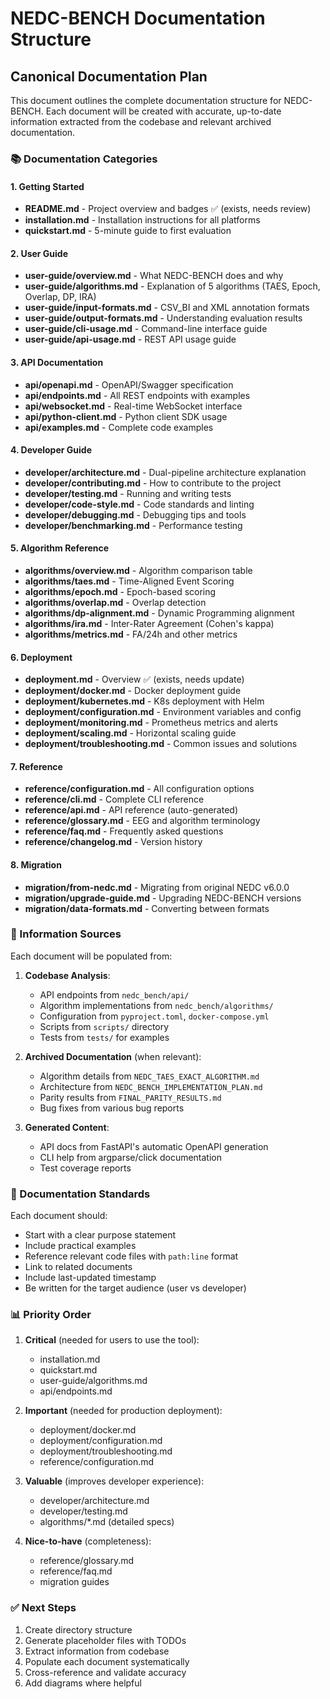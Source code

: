 # NEDC-BENCH Documentation Structure

## Canonical Documentation Plan

This document outlines the complete documentation structure for NEDC-BENCH. Each document will be created with accurate, up-to-date information extracted from the codebase and relevant archived documentation.

### 📚 Documentation Categories

#### 1. Getting Started
- **README.md** - Project overview and badges ✅ (exists, needs review)
- **installation.md** - Installation instructions for all platforms
- **quickstart.md** - 5-minute guide to first evaluation

#### 2. User Guide
- **user-guide/overview.md** - What NEDC-BENCH does and why
- **user-guide/algorithms.md** - Explanation of 5 algorithms (TAES, Epoch, Overlap, DP, IRA)
- **user-guide/input-formats.md** - CSV_BI and XML annotation formats
- **user-guide/output-formats.md** - Understanding evaluation results
- **user-guide/cli-usage.md** - Command-line interface guide
- **user-guide/api-usage.md** - REST API usage guide

#### 3. API Documentation
- **api/openapi.md** - OpenAPI/Swagger specification
- **api/endpoints.md** - All REST endpoints with examples
- **api/websocket.md** - Real-time WebSocket interface
- **api/python-client.md** - Python client SDK usage
- **api/examples.md** - Complete code examples

#### 4. Developer Guide
- **developer/architecture.md** - Dual-pipeline architecture explanation
- **developer/contributing.md** - How to contribute to the project
- **developer/testing.md** - Running and writing tests
- **developer/code-style.md** - Code standards and linting
- **developer/debugging.md** - Debugging tips and tools
- **developer/benchmarking.md** - Performance testing

#### 5. Algorithm Reference
- **algorithms/overview.md** - Algorithm comparison table
- **algorithms/taes.md** - Time-Aligned Event Scoring
- **algorithms/epoch.md** - Epoch-based scoring
- **algorithms/overlap.md** - Overlap detection
- **algorithms/dp-alignment.md** - Dynamic Programming alignment
- **algorithms/ira.md** - Inter-Rater Agreement (Cohen's kappa)
- **algorithms/metrics.md** - FA/24h and other metrics

#### 6. Deployment
- **deployment.md** - Overview ✅ (exists, needs update)
- **deployment/docker.md** - Docker deployment guide
- **deployment/kubernetes.md** - K8s deployment with Helm
- **deployment/configuration.md** - Environment variables and config
- **deployment/monitoring.md** - Prometheus metrics and alerts
- **deployment/scaling.md** - Horizontal scaling guide
- **deployment/troubleshooting.md** - Common issues and solutions

#### 7. Reference
- **reference/configuration.md** - All configuration options
- **reference/cli.md** - Complete CLI reference
- **reference/api.md** - API reference (auto-generated)
- **reference/glossary.md** - EEG and algorithm terminology
- **reference/faq.md** - Frequently asked questions
- **reference/changelog.md** - Version history

#### 8. Migration
- **migration/from-nedc.md** - Migrating from original NEDC v6.0.0
- **migration/upgrade-guide.md** - Upgrading NEDC-BENCH versions
- **migration/data-formats.md** - Converting between formats

### 📝 Information Sources

Each document will be populated from:

1. **Codebase Analysis**:
   - API endpoints from `nedc_bench/api/`
   - Algorithm implementations from `nedc_bench/algorithms/`
   - Configuration from `pyproject.toml`, `docker-compose.yml`
   - Scripts from `scripts/` directory
   - Tests from `tests/` for examples

2. **Archived Documentation** (when relevant):
   - Algorithm details from `NEDC_TAES_EXACT_ALGORITHM.md`
   - Architecture from `NEDC_BENCH_IMPLEMENTATION_PLAN.md`
   - Parity results from `FINAL_PARITY_RESULTS.md`
   - Bug fixes from various bug reports

3. **Generated Content**:
   - API docs from FastAPI's automatic OpenAPI generation
   - CLI help from argparse/click documentation
   - Test coverage reports

### 🎯 Documentation Standards

Each document should:
- Start with a clear purpose statement
- Include practical examples
- Reference relevant code files with `path:line` format
- Link to related documents
- Include last-updated timestamp
- Be written for the target audience (user vs developer)

### 📊 Priority Order

1. **Critical** (needed for users to use the tool):
   - installation.md
   - quickstart.md
   - user-guide/algorithms.md
   - api/endpoints.md

2. **Important** (needed for production deployment):
   - deployment/docker.md
   - deployment/configuration.md
   - deployment/troubleshooting.md
   - reference/configuration.md

3. **Valuable** (improves developer experience):
   - developer/architecture.md
   - developer/testing.md
   - algorithms/*.md (detailed specs)

4. **Nice-to-have** (completeness):
   - reference/glossary.md
   - reference/faq.md
   - migration guides

### ✅ Next Steps

1. Create directory structure
2. Generate placeholder files with TODOs
3. Extract information from codebase
4. Populate each document systematically
5. Cross-reference and validate accuracy
6. Add diagrams where helpful